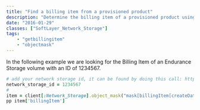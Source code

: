```yaml
---
title: "Find a billing item from a provisioned product"
description: "Determine the billing item of a provisioned product using getBillingItem"
date: "2016-01-29"
classes: ["SoftLayer_Network_Storage"]
tags:
    - "getbillingitem"
    - "objectmask"
---
```


In the following example we are looking for the Billing Item of an Endurance Storage volume with an ID of 1234567.

```ruby
# add your network storage id, it can be found by doing this call: http://sldn.softlayer.com/reference/services/SoftLayer_Account/getNasNetworkStorage
network_storage_id = 1234567
#
item = client[:Network_Storage].object_mask("mask[billingItem[createDate,hoursUsed,hourlyRecurringFee,currentHourlyCharge]]").object_with_id(network_storage_id).getObject
pp item['billingItem']
```

